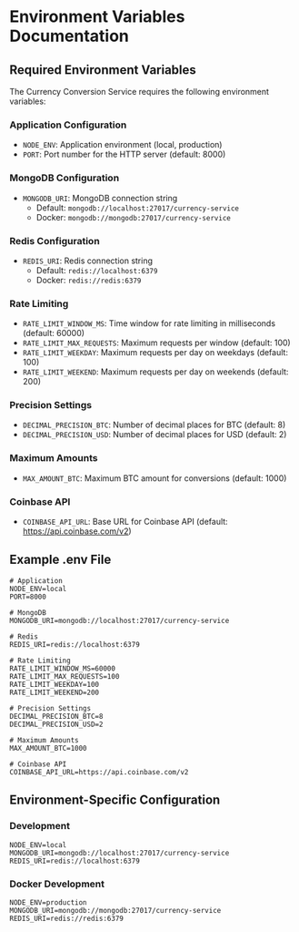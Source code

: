 # Environment Variables Documentation

## Required Environment Variables

The Currency Conversion Service requires the following environment variables:

### Application Configuration

- `NODE_ENV`: Application environment (local, production)
- `PORT`: Port number for the HTTP server (default: 8000)

### MongoDB Configuration

- `MONGODB_URI`: MongoDB connection string
  - Default: `mongodb://localhost:27017/currency-service`
  - Docker: `mongodb://mongodb:27017/currency-service`

### Redis Configuration

- `REDIS_URI`: Redis connection string
  - Default: `redis://localhost:6379`
  - Docker: `redis://redis:6379`

### Rate Limiting

- `RATE_LIMIT_WINDOW_MS`: Time window for rate limiting in milliseconds (default: 60000)
- `RATE_LIMIT_MAX_REQUESTS`: Maximum requests per window (default: 100)
- `RATE_LIMIT_WEEKDAY`: Maximum requests per day on weekdays (default: 100)
- `RATE_LIMIT_WEEKEND`: Maximum requests per day on weekends (default: 200)

### Precision Settings

- `DECIMAL_PRECISION_BTC`: Number of decimal places for BTC (default: 8)
- `DECIMAL_PRECISION_USD`: Number of decimal places for USD (default: 2)

### Maximum Amounts

- `MAX_AMOUNT_BTC`: Maximum BTC amount for conversions (default: 1000)

### Coinbase API

- `COINBASE_API_URL`: Base URL for Coinbase API (default: https://api.coinbase.com/v2)

## Example .env File

```
# Application
NODE_ENV=local
PORT=8000

# MongoDB
MONGODB_URI=mongodb://localhost:27017/currency-service

# Redis
REDIS_URI=redis://localhost:6379

# Rate Limiting
RATE_LIMIT_WINDOW_MS=60000
RATE_LIMIT_MAX_REQUESTS=100
RATE_LIMIT_WEEKDAY=100
RATE_LIMIT_WEEKEND=200

# Precision Settings
DECIMAL_PRECISION_BTC=8
DECIMAL_PRECISION_USD=2

# Maximum Amounts
MAX_AMOUNT_BTC=1000

# Coinbase API
COINBASE_API_URL=https://api.coinbase.com/v2
```

## Environment-Specific Configuration

### Development

```
NODE_ENV=local
MONGODB_URI=mongodb://localhost:27017/currency-service
REDIS_URI=redis://localhost:6379
```

### Docker Development

```
NODE_ENV=production
MONGODB_URI=mongodb://mongodb:27017/currency-service
REDIS_URI=redis://redis:6379
```
